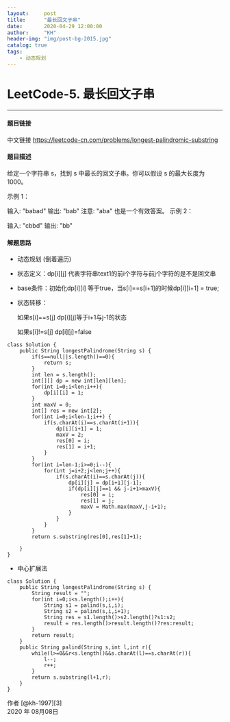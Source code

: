 ```yaml
---
layout:     post
title:      "最长回文子串"
date:       2020-04-29 12:00:00
author:     "KH"
header-img: "img/post-bg-2015.jpg"
catalog: true
tags:
    - 动态规划
---
```



# LeetCode-5. 最长回文子串

------
#### 题目链接

中文链接 https://leetcode-cn.com/problems/longest-palindromic-substring

#### 题目描述

给定一个字符串 s，找到 s 中最长的回文子串。你可以假设 s 的最大长度为 1000。

示例 1：

输入: "babad"
输出: "bab"
注意: "aba" 也是一个有效答案。
示例 2：

输入: "cbbd"
输出: "bb"

#### 解题思路

- 动态规划 (倒着遍历)

- 状态定义：dp[i][j]  代表字符串text1的前i个字符与前j个字符的是不是回文串

- base条件：初始化dp[i][i] 等于true，当s[i]==s[i+1]的时候dp[i][i+1] = true;

- 状态转移：

  如果s[i]==s[j] dp[i][j]等于i+1与j-1的状态

  如果s[i]!=s[j] dp[i][j]=false


```
class Solution {
    public String longestPalindrome(String s) {
        if(s==null||s.length()==0){
            return s;
        }
        int len = s.length();
        int[][] dp = new int[len][len];
        for(int i=0;i<len;i++){
            dp[i][i] = 1;
        }
        int maxV = 0;
        int[] res = new int[2];
        for(int i=0;i<len-1;i++) {
            if(s.charAt(i)==s.charAt(i+1)){
                dp[i][i+1] = 1;
                maxV = 2;
                res[0] = i;
                res[1] = i+1;
            }
        }
        for(int i=len-1;i>=0;i--){
            for(int j=i+2;j<len;j++){
                if(s.charAt(i)==s.charAt(j)){
                    dp[i][j] = dp[i+1][j-1];
                    if(dp[i][j]==1 && j-i+1>maxV){
                        res[0] = i;
                        res[1] = j;
                        maxV = Math.max(maxV,j-i+1);
                    }
                }
            }
        }
        return s.substring(res[0],res[1]+1);
        
    }
}
```

- 中心扩展法


```
class Solution {
    public String longestPalindrome(String s) {
        String result = "";
        for(int i=0;i<s.length();i++){
            String s1 = palind(s,i,i);
            String s2 = palind(s,i,i+1);
            String res = s1.length()>s2.length()?s1:s2;
            result = res.length()>result.length()?res:result;
        }
        return result;
    }
    public String palind(String s,int l,int r){
        while(l>=0&&r<s.length()&&s.charAt(l)==s.charAt(r)){
            l--;
            r++;
        }
        return s.substring(l+1,r);
    }
}
```

作者 [@kh-1997][3]     
2020 年 08月08日    